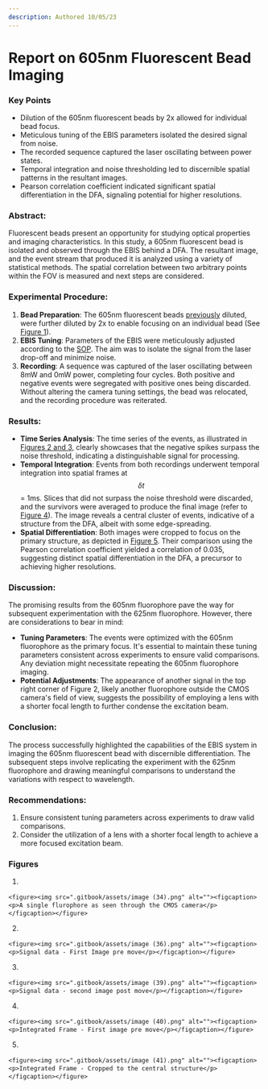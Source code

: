 ```yaml
---
description: Authored 10/05/23
---
```


# Report on 605nm Fluorescent Bead Imaging

### Key Points

* Dilution of the 605nm fluorescent beads by 2x allowed for individual bead focus.
* Meticulous tuning of the EBIS parameters isolated the desired signal from noise.
* The recorded sequence captured the laser oscillating between power states.
* Temporal integration and noise thresholding led to discernible spatial patterns in the resultant images.
* Pearson correlation coefficient indicated significant spatial differentiation in the DFA, signaling potential for higher resolutions.

### Abstract:

Fluorescent beads present an opportunity for studying optical properties and imaging characteristics. In this study, a 605nm fluorescent bead is isolated and observed through the EBIS behind a DFA. The resultant image, and the event stream that produced it is analyzed using a variety of statistical methods. The spatial correlation between two arbitrary points within the FOV is measured and next steps are considered.

### Experimental Procedure:

1. **Bead Preparation**: The 605nm fluorescent beads [previously](updates-to-the-linear-test-and-laser-cut-off-tuning-experiment.md) diluted, were further diluted by 2x to enable focusing on an individual bead (See [Figure 1](report-on-605nm-fluorescent-bead-imaging.md#figures)).
2. **EBIS Tuning**: Parameters of the EBIS were meticulously adjusted according to the [SOP](guides/understanding-and-tuning-the-prophesee-evk-3-event-camera.md). The aim was to isolate the signal from the laser drop-off and minimize noise.
3. **Recording**: A sequence was captured of the laser oscillating between 8mW and 0mW power, completing four cycles. Both positive and negative events were segregated with positive ones being discarded. Without altering the camera tuning settings, the bead was relocated, and the recording procedure was reiterated.

### Results:

* **Time Series Analysis**: The time series of the events, as illustrated in [Figures 2 and 3,](report-on-605nm-fluorescent-bead-imaging.md#figures) clearly showcases that the negative spikes surpass the noise threshold, indicating a distinguishable signal for processing.
* **Temporal Integration**: Events from both recordings underwent temporal integration into spatial frames at $$\delta{t}$$ = 1ms. Slices that did not surpass the noise threshold were discarded, and the survivors were averaged to produce the final image (refer to [Figure 4](report-on-605nm-fluorescent-bead-imaging.md#figures)). The image reveals a central cluster of events, indicative of a structure from the DFA, albeit with some edge-spreading.
* **Spatial Differentiation**: Both images were cropped to focus on the primary structure, as depicted in [Figure 5](report-on-605nm-fluorescent-bead-imaging.md#figures). Their comparison using the Pearson correlation coefficient yielded a correlation of 0.035, suggesting distinct spatial differentiation in the DFA, a precursor to achieving higher resolutions.

### Discussion:

The promising results from the 605nm fluorophore pave the way for subsequent experimentation with the 625nm fluorophore. However, there are considerations to bear in mind:

* **Tuning Parameters**: The events were optimized with the 605nm fluorophore as the primary focus. It's essential to maintain these tuning parameters consistent across experiments to ensure valid comparisons. Any deviation might necessitate repeating the 605nm fluorophore imaging.
* **Potential Adjustments**: The appearance of another signal in the top right corner of Figure 2, likely another fluorophore outside the CMOS camera's field of view, suggests the possibility of employing a lens with a shorter focal length to further condense the excitation beam.

### Conclusion:

The process successfully highlighted the capabilities of the EBIS system in imaging the 605nm fluorescent bead with discernible differentiation. The subsequent steps involve replicating the experiment with the 625nm fluorophore and drawing meaningful comparisons to understand the variations with respect to wavelength.

### Recommendations:

1. Ensure consistent tuning parameters across experiments to draw valid comparisons.
2. Consider the utilization of a lens with a shorter focal length to achieve a more focused excitation beam.

### Figures

1.

    <figure><img src=".gitbook/assets/image (34).png" alt=""><figcaption><p>A single flurophore as seen through the CMOS camera</p></figcaption></figure>


2.

    <figure><img src=".gitbook/assets/image (36).png" alt=""><figcaption><p>Signal data - First Image pre move</p></figcaption></figure>


3.

    <figure><img src=".gitbook/assets/image (39).png" alt=""><figcaption><p>Signal data - second image post move</p></figcaption></figure>


4.

    <figure><img src=".gitbook/assets/image (40).png" alt=""><figcaption><p>Integrated Frame - First image pre move</p></figcaption></figure>


5.

    <figure><img src=".gitbook/assets/image (41).png" alt=""><figcaption><p>Integrated Frame - Cropped to the central structure</p></figcaption></figure>
